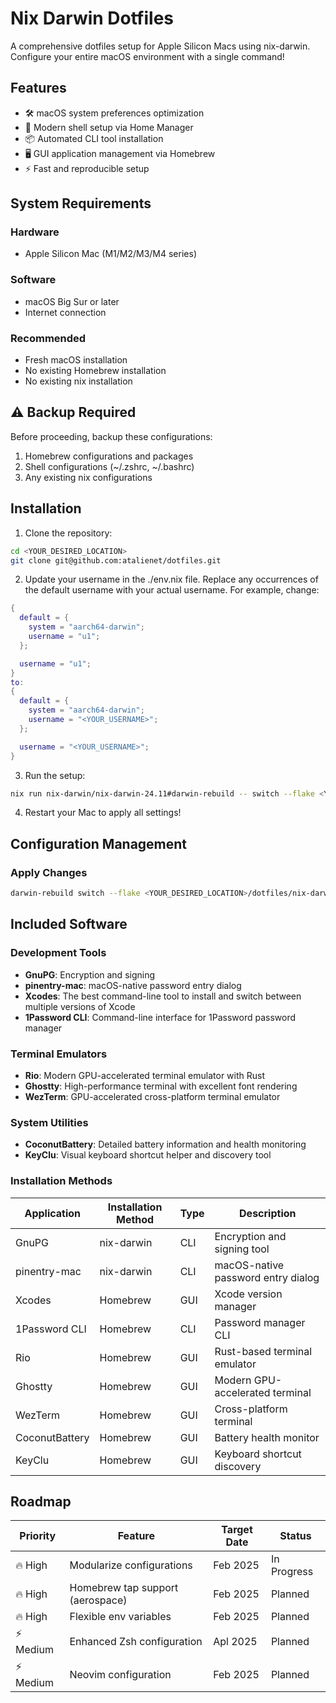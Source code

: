 # Nix Darwin Dotfiles

A comprehensive dotfiles setup for Apple Silicon Macs using nix-darwin. Configure your entire macOS environment with a single command!

## Features

- 🛠 macOS system preferences optimization
- 🐚 Modern shell setup via Home Manager
- 📦 Automated CLI tool installation
- 🖥 GUI application management via Homebrew
- ⚡️ Fast and reproducible setup

## System Requirements

### Hardware
- Apple Silicon Mac (M1/M2/M3/M4 series)

### Software
- macOS Big Sur or later
- Internet connection

### Recommended
- Fresh macOS installation
- No existing Homebrew installation
- No existing nix installation

## ⚠️ Backup Required

Before proceeding, backup these configurations:
1. Homebrew configurations and packages
2. Shell configurations (~/.zshrc, ~/.bashrc)
3. Any existing nix configurations

## Installation

1. Clone the repository:
```bash
cd <YOUR_DESIRED_LOCATION>
git clone git@github.com:atalienet/dotfiles.git
```
2. Update your username in the ./env.nix file. Replace any occurrences of the default username with your actual username. For example, change:

```nix
{
  default = {
    system = "aarch64-darwin";
    username = "u1";
  };

  username = "u1";
}
to:
{
  default = {
    system = "aarch64-darwin";
    username = "<YOUR_USERNAME>";
  };

  username = "<YOUR_USERNAME>";
}
```

3. Run the setup:
```bash
nix run nix-darwin/nix-darwin-24.11#darwin-rebuild -- switch --flake <YOUR_DESIRED_LOCATION>/dotfiles/nix-darwin.#default
```

4. Restart your Mac to apply all settings!

## Configuration Management

### Apply Changes
```bash
darwin-rebuild switch --flake <YOUR_DESIRED_LOCATION>/dotfiles/nix-darwin.#default
```


## Included Software

### Development Tools
- **GnuPG**: Encryption and signing
- **pinentry-mac**: macOS-native password entry dialog
- **Xcodes**: The best command-line tool to install and switch between multiple versions of Xcode
- **1Password CLI**: Command-line interface for 1Password password manager

### Terminal Emulators
- **Rio**: Modern GPU-accelerated terminal emulator with Rust
- **Ghostty**: High-performance terminal with excellent font rendering
- **WezTerm**: GPU-accelerated cross-platform terminal emulator

### System Utilities
- **CoconutBattery**: Detailed battery information and health monitoring
- **KeyClu**: Visual keyboard shortcut helper and discovery tool

### Installation Methods

| Application | Installation Method | Type | Description |
|-------------|-------------------|------|-------------|
| GnuPG | nix-darwin | CLI | Encryption and signing tool |
| pinentry-mac | nix-darwin | CLI | macOS-native password entry dialog |
| Xcodes | Homebrew | GUI | Xcode version manager |
| 1Password CLI | Homebrew | CLI | Password manager CLI |
| Rio | Homebrew | GUI | Rust-based terminal emulator |
| Ghostty | Homebrew | GUI | Modern GPU-accelerated terminal |
| WezTerm | Homebrew | GUI | Cross-platform terminal |
| CoconutBattery | Homebrew | GUI | Battery health monitor |
| KeyClu | Homebrew | GUI | Keyboard shortcut discovery |

## Roadmap

| Priority | Feature | Target Date | Status |
|----------|---------|-------------|---------|
| 🔥 High | Modularize configurations | Feb 2025 | In Progress |
| 🔥 High | Homebrew tap support (aerospace) | Feb 2025 | Planned |
| 🔥 High | Flexible env variables | Feb 2025 | Planned |
| ⚡️ Medium | Enhanced Zsh configuration | Apl 2025 | Planned |
| ⚡️ Medium | Neovim configuration | Feb 2025 | Planned |